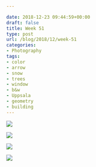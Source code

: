 ```yaml
---

date: 2018-12-23 09:44:59+00:00
draft: false
title: Week 51
type: post
url: /blog/2018/12/week-51
categories:
- Photography
tags:
- color
- arrow
- snow
- trees
- window
- b&w
- Uppsala
- geometry
- building
---
```




  
   ![](/images/2018-12-23-201812week-51/image-asset.jpeg)

  

  
   ![](/images/2018-12-23-201812week-51/image-asset.jpeg)

  

  
   ![](/images/2018-12-23-201812week-51/image-asset.jpeg)

  

  
   ![](/images/2018-12-23-201812week-51/image-asset.jpeg)

  


